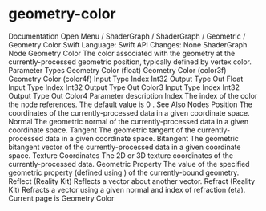 # geometry-color
 Documentation 
 Open Menu 
/
 ShaderGraph 
/
ShaderGraph
/
 Geometric 
/
 Geometry Color 
Swift
Language: 
Swift
 API Changes: 
None
ShaderGraph Node
Geometry Color
The color associated with the geometry at the currently-processed geometric position, typically defined by vertex color.
Parameter Types
 Geometry Color (float) 
 Geometry Color (color3f) 
 Geometry Color (color4f) 
Input
Type
Index
Int32
Output
Type
Out
Float
Input
Type
Index
Int32
Output
Type
Out
Color3
Input
Type
Index
Int32
Output
Type
Out
Color4
Parameter description
Index
The index of the color the node references. The default value is 
0
.
See Also
Nodes
Position
The coordinates of the currently-processed data in a given coordinate space.
Normal
The geometric normal of the currently-processed data in a given coordinate space.
Tangent
The geometric tangent of the currently-processed data in a given coordinate space.
Bitangent
The geometric bitangent vector of the currently-processed data in a given coordinate space.
Texture Coordinates
The 2D or 3D texture coordinates of the currently-processed data.
Geometric Property
The value of the specified geometric property (defined using ) of the currently-bound geometry.
Reflect (Reality
Kit)
Reflects a vector about another vector.
Refract (Reality
Kit)
Refracts a vector using a given normal and index of refraction (eta).
 Current page is Geometry Color 